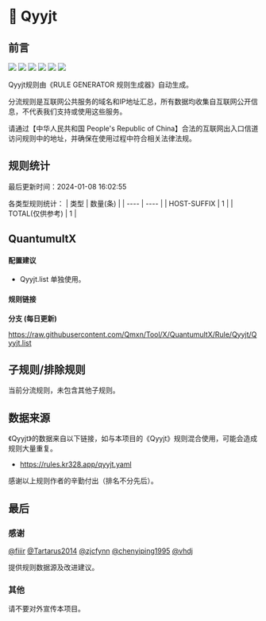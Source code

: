 # 🧸 Qyyjt

## 前言

![](https://shields.io/badge/-移除重复规则-ff69b4) ![](https://shields.io/badge/-DOMAIN与DOMAIN--SUFFIX合并-green) ![](https://shields.io/badge/-DOMAIN--SUFFIX间合并-critical) ![](https://shields.io/badge/-DOMAIN与DOMAIN--KEYWORD合并-9cf) ![](https://shields.io/badge/-DOMAIN--SUFFIX与DOMAIN--KEYWORD合并-blue) ![](https://shields.io/badge/-IP--CIDR(6)合并-blueviolet) 

Qyyjt规则由《RULE GENERATOR 规则生成器》自动生成。

分流规则是互联网公共服务的域名和IP地址汇总，所有数据均收集自互联网公开信息，不代表我们支持或使用这些服务。

请通过【中华人民共和国 People's Republic of China】合法的互联网出入口信道访问规则中的地址，并确保在使用过程中符合相关法律法规。

## 规则统计

最后更新时间：2024-01-08 16:02:55

各类型规则统计：
| 类型 | 数量(条)  | 
| ---- | ----  |
| HOST-SUFFIX | 1  | 
| TOTAL(仅供参考) | 1  | 


## QuantumultX 

#### 配置建议
- Qyyjt.list 单独使用。

#### 规则链接
**分支 (每日更新)**

https://raw.githubusercontent.com/Qmxn/Tool/X/QuantumultX/Rule/Qyyjt/Qyyjt.list











## 子规则/排除规则


当前分流规则，未包含其他子规则。

## 数据来源

《Qyyjt》的数据来自以下链接，如与本项目的《Qyyjt》规则混合使用，可能会造成规则大量重复。

- https://rules.kr328.app/qyyjt.yaml


感谢以上规则作者的辛勤付出（排名不分先后）。

## 最后

### 感谢

[@fiiir](https://github.com/fiiir) [@Tartarus2014](https://github.com/Tartarus2014) [@zjcfynn](https://github.com/zjcfynn) [@chenyiping1995](https://github.com/chenyiping1995) [@vhdj](https://github.com/vhdj)

提供规则数据源及改进建议。

### 其他

请不要对外宣传本项目。
